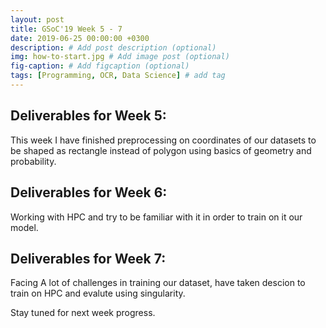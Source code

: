 ```yaml
---
layout: post
title: GSoC'19 Week 5 - 7
date: 2019-06-25 00:00:00 +0300
description: # Add post description (optional)
img: how-to-start.jpg # Add image post (optional)
fig-caption: # Add figcaption (optional)
tags: [Programming, OCR, Data Science] # add tag
---
```


## Deliverables for Week 5:

This week I have finished preprocessing on coordinates of our datasets to be shaped as rectangle instead of polygon using basics of geometry and probability.


## Deliverables for Week 6:

Working with HPC and try to be familiar with it in order to train on it our model.

## Deliverables for Week 7:

Facing A lot of challenges in training our dataset, have taken descion to train on HPC and evalute using singularity.

Stay tuned for next week progress.



